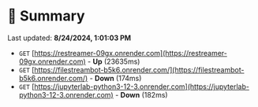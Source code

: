 # 📖 Summary
Last updated: **8/24/2024, 1:01:03 PM**

- `GET` [https://restreamer-09gx.onrender.com](https://restreamer-09gx.onrender.com) - **Up** (23635ms)
- `GET` [https://filestreambot-b5k6.onrender.com/](https://filestreambot-b5k6.onrender.com/) - **Down** (174ms)
- `GET` [https://jupyterlab-python3-12-3.onrender.com](https://jupyterlab-python3-12-3.onrender.com) - **Down** (182ms)
